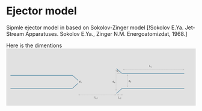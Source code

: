 # Ejector model

Sipmle ejector model in based on Sokolov-Zinger model [!Sokolov E.Ya. Jet-Stream Apparatuses. Sokolov E.Ya., Zinger N.M. Energoatomizdat, 1968.]

Here is the dimentions
![Ejector dimentions](ejector.png)
